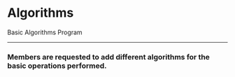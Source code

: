 # Algorithms
Basic Algorithms Program
<hr>

### Members are requested to add different algorithms for the basic operations performed. 
